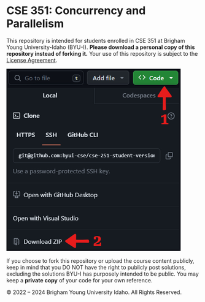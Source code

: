 # CSE 351: Concurrency and Parallelism

This repository is intended for students enrolled in CSE 351 at Brigham Young University-Idaho (BYU-I). **Please download a personal copy of this repository instead of forking it.** Your use of this repository is subject to the [License Agreement](./LICENSE.md).

![](./assets/download-zip.jpg)

If you choose to fork this repository or upload the course content publicly, keep in mind that you DO NOT have the right to publicly post solutions, excluding the solutions BYU-I has purposely intended to be public. You may keep a **private copy** of your code for your own reference.

:copyright: 2022 &ndash; 2024 Brigham Young University Idaho. All Rights Reserved.